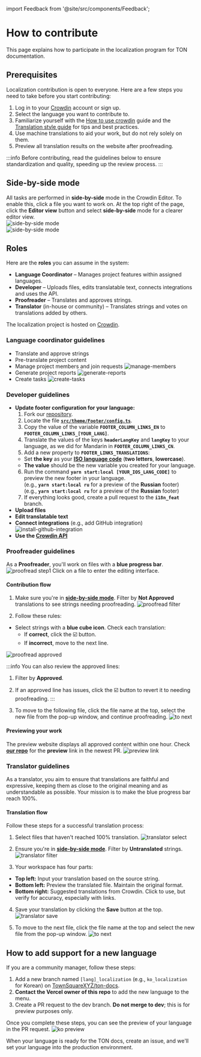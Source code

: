 import Feedback from '@site/src/components/Feedback';

# How to contribute

This page explains how to participate in the localization program for TON documentation.

## Prerequisites

Localization contribution is open to everyone. Here are a few steps you need to take before you start contributing:

1. Log in to your [Crowdin](https://crowdin.com) account or sign up.
2. Select the language you want to contribute to.
3. Familiarize yourself with the [How to use crowdin](/v3/contribute/localization-program/how-to-contribute/) guide and the [Translation style guide](/v3/contribute/localization-program/translation-style-guide/) for tips and best practices.
4. Use machine translations to aid your work, but do not rely solely on them.
5. Preview all translation results on the website after proofreading.

:::info
Before contributing, read the guidelines below to ensure standardization and quality, speeding up the review process.
:::

## Side-by-side mode

All tasks are performed in **side-by-side** mode in the Crowdin Editor. To enable this, click a file you want to work on. At the top right of the page, click the **Editor view** button and select **side-by-side** mode for a clearer editor view.\
![side-by-side mode](/img/localizationProgramGuideline/side-by-side.png)\
![side-by-side mode](/img/localizationProgramGuideline/side-by-side.png)

## Roles

Here are the **roles** you can assume in the system:

- **Language Coordinator** – Manages project features within assigned languages.
- **Developer** – Uploads files, edits translatable text, connects integrations and uses the API.
- **Proofreader** – Translates and approves strings.
- **Translator** (in-house or community) – Translates strings and votes on translations added by others.

The localization project is hosted on [Crowdin](https://crowdin.com/project/ton-docs).

### Language coordinator guidelines

- Translate and approve strings
- Pre-translate project content
- Manage project members and join requests
  ![manage-members](/img/localizationProgramGuideline/manage-members.png)
- Generate project reports
  ![generate-reports](/img/localizationProgramGuideline/generate-reports.png)
- Create tasks
  ![create-tasks](/img/localizationProgramGuideline/create-tasks.png)

### Developer guidelines

- **Update footer configuration for your language:**
  1. Fork our [repository](https://github.com/TownSquareXYZ/ton-docs/tree/i18n_feat).
  2. Locate the file [**`src/theme/Footer/config.ts`**](https://github.com/TownSquareXYZ/ton-docs/blob/main/src/theme/Footer/config.ts).
  3. Copy the value of the variable **`FOOTER_COLUMN_LINKS_EN`** to **`FOOTER_COLUMN_LINKS_[YOUR_LANG]`**.
  4. Translate the values of the keys **`headerLangKey`** and **`langKey`** to your language, as we did for Mandarin in **`FOOTER_COLUMN_LINKS_CN`**.
  5. Add a new property to **`FOOTER_LINKS_TRANSLATIONS`**:
    - Set **the key** as your [**ISO language code**](https://www.andiamo.co.uk/resources/iso-language-codes/) (**two letters**, **lowercase**).
    - **The value** should be the new variable you created for your language.
  6. Run the command **`yarn start:local [YOUR_IOS_LANG_CODE]`** to preview the new footer in your language.\
    (e.g., **`yarn start:local ru`** for a preview of the **Russian** footer)\
    (e.g., **`yarn start:local ru`** for a preview of the **Russian** footer)
  7. If everything looks good, create a pull request to the **`i18n_feat`** branch.
- **Upload files**
- **Edit translatable text**
- **Connect integrations** (e.g., add GitHub integration)
  ![install-github-integration](/img/localizationProgramGuideline/howItWorked/install-github-integration.png)
- **Use the [Crowdin API](https://developer.crowdin.com/api/v2/)**

### Proofreader guidelines

As a **Proofreader**, you'll work on files with a **blue progress bar**.
![proofread step1](/img/localizationProgramGuideline/proofread-step1.png)
Click on a file to enter the editing interface.

#### Contribution flow

1. Make sure you're in [**side-by-side mode**](#side-by-side-mode). Filter by **Not Approved** translations to see strings needing proofreading.
  ![proofread filter](/img/localizationProgramGuideline/proofread-filter.png)

2. Follow these rules:
  - Select strings with a **blue cube icon**. Check each translation:
    - If **correct**, click the ☑️ button.
    - If **incorrect**, move to the next line.

![proofread approved](/img/localizationProgramGuideline/proofread-approved.png)

:::info
You can also review the approved lines:

1. Filter by **Approved**.

2. If an approved line has issues, click the ☑️ button to revert it to needing proofreading.
  :::

3. To move to the following file, click the file name at the top, select the new file from the pop-up window, and continue proofreading.
  ![to next](/img/localizationProgramGuideline/redirect-to-next.png)

#### Previewing your work

The preview website displays all approved content within one hour. Check [**our repo**](https://github.com/TownSquareXYZ/ton-docs/pulls) for the **preview** link in the newest PR.
![preview link](/img/localizationProgramGuideline/preview-link.png)

### Translator guidelines

As a translator, you aim to ensure that translations are faithful and expressive, keeping them as close to the original meaning and as understandable as possible. Your mission is to make the blue progress bar reach 100%.

#### Translation flow

Follow these steps for a successful translation process:

1. Select files that haven't reached 100% translation.
  ![translator select](/img/localizationProgramGuideline/translator-select.png)

2. Ensure you're in [**side-by-side mode**](#side-by-side-mode). Filter by **Untranslated** strings.
  ![translator filter](/img/localizationProgramGuideline/translator-filter.png)

3. Your workspace has four parts:
  - **Top left:** Input your translation based on the source string.
  - **Bottom left:** Preview the translated file. Maintain the original format.
  - **Bottom right:** Suggested translations from Crowdin. Click to use, but verify for accuracy, especially with links.

4. Save your translation by clicking the **Save** button at the top.
  ![translator save](/img/localizationProgramGuideline/translator-save.png)

5. To move to the next file, click the file name at the top and select the new file from the pop-up window.
  ![to next](/img/localizationProgramGuideline/redirect-to-next.png)

## How to add support for a new language

If you are a community manager, follow these steps:

1. Add a new branch named `[lang]_localization` (e.g., `ko_localization` for Korean) on [TownSquareXYZ/ton-docs](https://github.com/TownSquareXYZ/ton-docs).
2. **Contact the Vercel owner of this repo** to add the new language to the menu.
3. Create a PR request to the dev branch. **Do not merge to dev**; this is for preview purposes only.

Once you complete these steps, you can see the preview of your language in the PR request.
![ko preview](/img/localizationProgramGuideline/ko_preview.png)

When your language is ready for the TON docs, create an issue, and we'll set your language into the production environment.

<Feedback />

